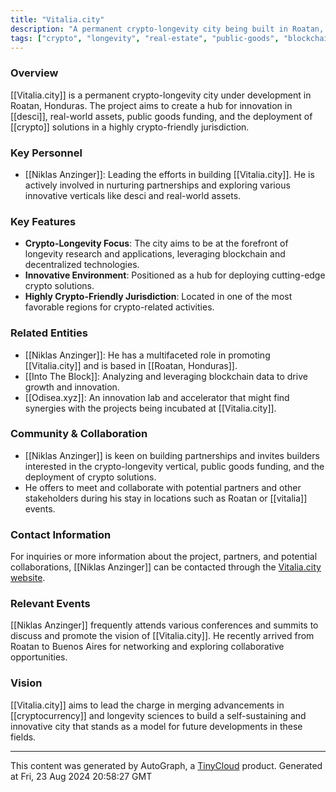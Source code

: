 ```yaml
---
title: "Vitalia.city"
description: "A permanent crypto-longevity city being built in Roatan, Honduras."
tags: ["crypto", "longevity", "real-estate", "public-goods", "blockchain"]
---
```


### Overview
[[Vitalia.city]] is a permanent crypto-longevity city under development in Roatan, Honduras. The project aims to create a hub for innovation in [[desci]], real-world assets, public goods funding, and the deployment of [[crypto]] solutions in a highly crypto-friendly jurisdiction.

### Key Personnel
- [[Niklas Anzinger]]: Leading the efforts in building [[Vitalia.city]]. He is actively involved in nurturing partnerships and exploring various innovative verticals like desci and real-world assets.

### Key Features
- **Crypto-Longevity Focus**: The city aims to be at the forefront of longevity research and applications, leveraging blockchain and decentralized technologies.
- **Innovative Environment**: Positioned as a hub for deploying cutting-edge crypto solutions.
- **Highly Crypto-Friendly Jurisdiction**: Located in one of the most favorable regions for crypto-related activities.

### Related Entities
- [[Niklas Anzinger]]: He has a multifaceted role in promoting [[Vitalia.city]] and is based in [[Roatan, Honduras]].
- [[Into The Block]]: Analyzing and leveraging blockchain data to drive growth and innovation.
- [[Odisea.xyz]]: An innovation lab and accelerator that might find synergies with the projects being incubated at [[Vitalia.city]].

### Community & Collaboration
- [[Niklas Anzinger]] is keen on building partnerships and invites builders interested in the crypto-longevity vertical, public goods funding, and the deployment of crypto solutions.
- He offers to meet and collaborate with potential partners and other stakeholders during his stay in locations such as Roatan or [[vitalia]] events.

### Contact Information
For inquiries or more information about the project, partners, and potential collaborations, [[Niklas Anzinger]] can be contacted through the [Vitalia.city website](https://vitalia.city/).

### Relevant Events
[[Niklas Anzinger]] frequently attends various conferences and summits to discuss and promote the vision of [[Vitalia.city]]. He recently arrived from Roatan to Buenos Aires for networking and exploring collaborative opportunities.

### Vision
[[Vitalia.city]] aims to lead the charge in merging advancements in [[cryptocurrency]] and longevity sciences to build a self-sustaining and innovative city that stands as a model for future developments in these fields.

---
This content was generated by AutoGraph, a [TinyCloud](https://tinycloud.xyz/) product.
Generated at Fri, 23 Aug 2024 20:58:27 GMT